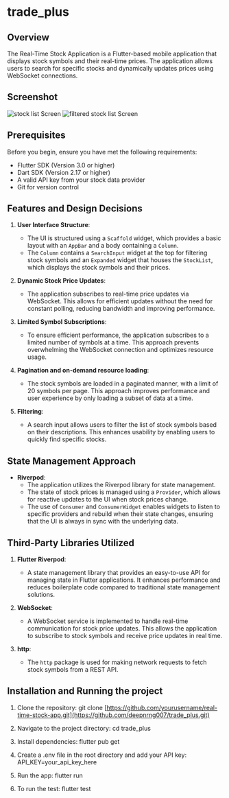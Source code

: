# trade_plus

## Overview
The Real-Time Stock Application is a Flutter-based mobile application that displays stock symbols and their real-time prices. The application allows users to search for specific stocks and dynamically updates prices using WebSocket connections.

## Screenshot
![stock list Screen](assets/stock_list.png)
![filtered stock list Screen](assets/stock_filtered_list.png)

## Prerequisites

Before you begin, ensure you have met the following requirements:
- Flutter SDK (Version 3.0 or higher)
- Dart SDK (Version 2.17 or higher)
- A valid API key from your stock data provider
- Git for version control

## Features and Design Decisions

1. **User  Interface Structure**:
   - The UI is structured using a `Scaffold` widget, which provides a basic layout with an `AppBar` and a body containing a `Column`.
   - The `Column` contains a `SearchInput` widget at the top for filtering stock symbols and an `Expanded` widget that houses the `StockList`, which displays the stock symbols and their prices.

2. **Dynamic Stock Price Updates**:
   - The application subscribes to real-time price updates via WebSocket. This allows for efficient updates without the need for constant polling, reducing bandwidth and improving performance.

3. **Limited Symbol Subscriptions**:
   - To ensure efficient performance, the application subscribes to a limited number of symbols at a time. This approach prevents overwhelming the WebSocket connection and optimizes resource usage.

4. **Pagination and on-demand resource loading**:
   - The stock symbols are loaded in a paginated manner, with a limit of 20 symbols per page. This approach improves performance and user experience by only loading a subset of data at a time.

5. **Filtering**:
   - A search input allows users to filter the list of stock symbols based on their descriptions. This enhances usability by enabling users to quickly find specific stocks.

## State Management Approach

- **Riverpod**:
  - The application utilizes the Riverpod library for state management. 
  - The state of stock prices is managed using a `Provider`, which allows for reactive updates to the UI when stock prices change.
  - The use of `Consumer` and `ConsumerWidget` enables widgets to listen to specific providers and rebuild when their state changes, ensuring that the UI is always in sync with the underlying data.

## Third-Party Libraries Utilized

1. **Flutter Riverpod**:
   - A state management library that provides an easy-to-use API for managing state in Flutter applications. It enhances performance and reduces boilerplate code compared to traditional state management solutions.

2. **WebSocket**:
   - A WebSocket service is implemented to handle real-time communication for stock price updates. This allows the application to subscribe to stock symbols and receive price updates in real time.

3. **http**:
   - The `http` package is used for making network requests to fetch stock symbols from a REST API.


## Installation and Running the project

1. Clone the repository:
git clone [https://github.com/yourusername/real-time-stock-app.git](https://github.com/deepnrng007/trade_plus.git)

2. Navigate to the project directory:
cd trade_plus

3. Install dependencies:
flutter pub get

4. Create a .env file in the root directory and add your API key:
API_KEY=your_api_key_here


5. Run the app:
flutter run

6. To run the test: 
flutter test 
